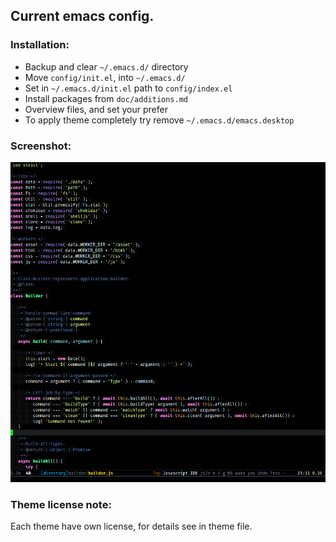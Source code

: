 ## Current emacs config.

### Installation:
* Backup and clear ```~/.emacs.d/``` directory
* Move ```config/init.el```, into ```~/.emacs.d/```
* Set in ```~/.emacs.d/init.el``` path to ```config/index.el```
* Install packages from ```doc/additions.md```
* Overview files, and set your prefer
* To apply theme completely try remove ```~/.emacs.d/emacs.desktop```

### Screenshot:
![Image of editor](https://raw.githubusercontent.com/sashlex/emacs-config/master/img/screenshot.png)

### Theme license note:
Each theme have own license, for details see in theme file.
